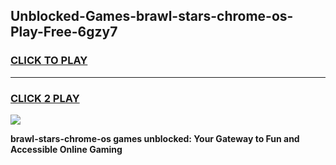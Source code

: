 
## Unblocked-Games-brawl-stars-chrome-os-Play-Free-6gzy7
<h3>
<a href="https://premium76.site?title=brawl-stars-chrome-os&ref=21A">CLICK TO PLAY</a></h3>
<hr>

<h3>
<a href="https://premium76.site?title=brawl-stars-chrome-os&ref=21A">CLICK 2 PLAY</a>
  
</h3>

<a href="https://premium76.site?title=brawl-stars-chrome-os&ref=21A"><img src="https://clearcache.store/games.png"></a>


**brawl-stars-chrome-os games unblocked: Your Gateway to Fun and Accessible Online Gaming**
